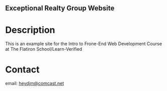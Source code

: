 Exceptional Realty Group Website
---

# Description
This is an example site for the Intro to Frone-End Web Development Course at The Flatiron School/Learn-Verified

# Contact

email: heydjm@comcast.net